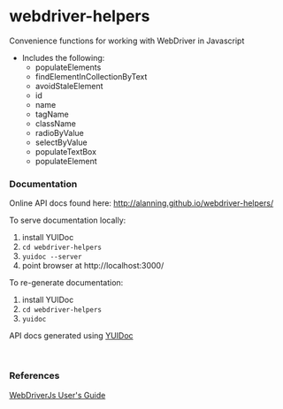 webdriver-helpers
=================

Convenience functions for working with WebDriver in Javascript


* Includes the following:
  * populateElements
  * findElementInCollectionByText
  * avoidStaleElement
  * id
  * name
  * tagName
  * className
  * radioByValue
  * selectByValue
  * populateTextBox
  * populateElement


### Documentation

Online API docs found here: http://alanning.github.io/webdriver-helpers/

To serve documentation locally:
  1. install YUIDoc
  2. ```cd webdriver-helpers```
  3. ```yuidoc --server```
  4. point browser at http://localhost:3000/

To re-generate documentation:
  1. install YUIDoc
  2. ```cd webdriver-helpers```
  3. ```yuidoc```

API docs generated using [YUIDoc][1]


<br />


### References

[WebDriverJs User's Guide][2]

[1]: http://yui.github.com/yuidoc/ "YUIDoc"
[2]: http://code.google.com/p/selenium/wiki/WebDriverJs "WebDriverJs User's Guide"
